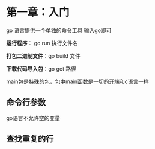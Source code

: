 # 第一章：入门

go 语言提供一个单独的命令工具 输入go即可

**运行程序**： go run 执行文件名

**打包二进制文件**：go build 文件

**下载代码导入包**：go get 路径

main包是特殊的包，包中main函数是一切的开端和c语言一样

## 命令行参数

go语言不允许空的变量

## 查找重复的行


